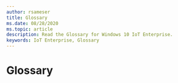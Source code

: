 ```yaml
---
author: rsameser
title: Glossary
ms.date: 08/28/2020
ms.topic: article
description: Read the Glossary for Windows 10 IoT Enterprise.
keywords: IoT Enterprise, Glossary
---
```


# Glossary
